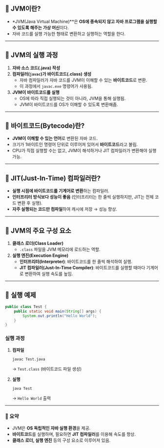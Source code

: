 ## 🔹 JVM이란?

- *JVM(Java Virtual Machine)**은 **OS에 종속되지 않고 자바 프로그램을 실행할 수 있도록 해주는 가상 머신**이다.
- 자바 코드를 실행 가능한 형태로 변환하고 실행하는 역할을 한다.

---

## 🔹 JVM의 실행 과정

1. **자바 소스 코드(.java) 작성**
2. **컴파일러(`javac`)가 바이트코드(.class) 생성**
    - 자바 컴파일러가 자바 코드를 JVM이 이해할 수 있는 **바이트코드**로 변환.
    - 이 과정에서 `javac.exe` 명령어가 사용됨.
3. **JVM이 바이트코드를 실행**
    - OS에 따라 직접 실행되는 것이 아니라, JVM을 통해 실행됨.
    - JVM이 바이트코드를 OS가 이해할 수 있도록 변환해줌.

---

## 🔹 바이트코드(Bytecode)란?

- **JVM이 이해할 수 있는 언어**로 변환된 자바 코드.
- 크기가 1바이트인 명령어 단위로 이루어져 있어서 **바이트코드**라고 불림.
- CPU가 직접 실행할 수는 없고, JVM이 해석하거나 JIT 컴파일러가 변환해야 실행 가능.

---

## 🔹 JIT(Just-In-Time) 컴파일러란?

- **실행 시점에 바이트코드를 기계어로 변환**하는 컴파일러.
- **인터프리터 방식보다 성능이 좋음** (인터프리터는 한 줄씩 실행하지만, JIT는 전체 코드 변환 후 실행).
- **자주 실행되는 코드만 컴파일**하여 캐시에 저장 → 성능 향상.

---

## 🔹 JVM의 주요 구성 요소

1. **클래스 로더(Class Loader)**
    - `.class` 파일을 JVM 메모리에 로드하는 역할.
2. **실행 엔진(Execution Engine)**
    - **인터프리터(Interpreter)**: 바이트코드를 한 줄씩 해석하여 실행.
    - **JIT 컴파일러(Just-In-Time Compiler)**: 바이트코드를 실행할 때마다 기계어로 변환하여 실행 속도를 높임.

---

## 🔹 실행 예제

```java
public class Test {
    public static void main(String[] args) {
        System.out.println("Hello World");
    }
}
```

### 실행 과정

1. **컴파일**
    
    ```
    javac Test.java
    ```
    
    → `Test.class` (바이트코드 파일 생성)
    
2. **실행**
    
    ```
    java Test
    ```
    
    → `Hello World` 출력
    

---

### 🔹 요약

- JVM은 **OS 독립적인 자바 실행 환경**을 제공.
- **바이트코드**를 실행하며, 필요하면 **JIT 컴파일러**를 이용해 속도를 향상.
- **클래스 로더, 실행 엔진** 등의 구성 요소로 이루어져 있음.
